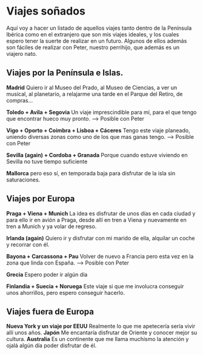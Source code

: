 # Viajes soñados

Aquí voy a hacer un listado de aquellos viajes tanto dentro de la Península Ibérica como en el extranjero que son mis viajes ideales, y los cuales espero tener la suerte de realizar en un futuro. Algunos de ellos además son fáciles de realizar con Peter, nuestro perrihijo, que además es un viajero nato.

## Viajes por la Península e Islas.

**Madrid** Quiero ir al Museo del Prado, al Museo de Ciencias, a ver un musical, al planetario, a relajarme una tarde en el Parque del Retiro, de compras...

**Toledo + Avila + Segovia** Un viaje imprescindible para mí, para el que tengo que encontrar hueco muy pronto. --> Posible con Peter

**Vigo + Oporto + Coimbra + Lisboa + Cáceres** Tengo este viaje planeado, uniendo diversas zonas como uno de los que mas ganas tengo. --> Posible con Peter

**Sevilla (again) + Cordoba + Granada** Porque cuando estuve viviendo en Sevilla no tuve tiempo suficiente 

**Mallorca** pero eso sí, en temporada baja para disfrutar de la isla sin saturaciones.


## Viajes por Europa

**Praga + Viena + Munich** La idea es disfrutar de unos días en cada ciudad y para ello ir en avión a Praga, desde allí en tren a Viena y nuevamente en tren a Munich y ya volar de regreso.

**Irlanda (again)** Quiero ir y disfrutar con mi marido de ella, alquilar un coche y recorrar con él.

**Bayona + Carcassona + Pau** Volver de nuevo a Francia pero esta vez en la zona que linda con España. --> Posible con Peter

**Grecia** Espero poder ir algún día

**Finlandia + Suecia + Noruega** Este viaje si que me involucra conseguir unos ahorrillos, pero espero conseguir hacerlo.

## Viajes fuera de Europa

**Nueva York y un viaje por EEUU** Realmente lo que me apetecería sería vivir allí unos años.
**Japón** Me encantaría disfrutar de Oriente y conocer mejor su cultura.
**Australia** Es un continente que me llama muchísmo la atención y ojalá algún día poder disfrutar de él.

